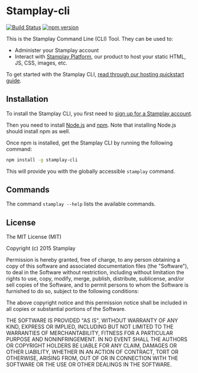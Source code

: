 # Stamplay-cli

[![Build Status](https://travis-ci.org/Stamplay/stamplay-cli.svg)](https://travis-ci.org/Stamplay/stamplay-cli)
[![npm version](https://badge.fury.io/js/stamplay-cli.svg)](http://badge.fury.io/js/stamplay-cli)

This is the Stamplay Command Line (CLI) Tool. They can be used to:

* Administer your Stamplay account
* Interact with [Stamplay Platform](https://editor.stamplay.com), our product to host your
static HTML, JS, CSS, images, etc.

To get started with the Stamplay CLI, [read through our hosting quickstart guide](https://stamplay.com/docs/hosting.html).

## Installation

To install the  Stamplay CLI, you first need to [sign up for a Stamplay account](https://editor.stamplay.com/login?action=register&utm_source=stamplay-cli&utm_content=readme&utm_medium=github).

Then you need to install [Node.js](http://nodejs.org/) and [npm](https://npmjs.org/). Note that
installing Node.js should install npm as well.

Once npm is installed, get the Stamplay CLI by running the following command:

```bash
npm install -g stamplay-cli
```

This will provide you with the globally accessible `stamplay` command.


## Commands

The command `stamplay --help` lists the available commands.

## License

The MIT License (MIT)

Copyright (c) 2015 Stamplay

Permission is hereby granted, free of charge, to any person obtaining a copy
of this software and associated documentation files (the "Software"), to deal
in the Software without restriction, including without limitation the rights
to use, copy, modify, merge, publish, distribute, sublicense, and/or sell
copies of the Software, and to permit persons to whom the Software is
furnished to do so, subject to the following conditions:

The above copyright notice and this permission notice shall be included in all
copies or substantial portions of the Software.

THE SOFTWARE IS PROVIDED "AS IS", WITHOUT WARRANTY OF ANY KIND, EXPRESS OR
IMPLIED, INCLUDING BUT NOT LIMITED TO THE WARRANTIES OF MERCHANTABILITY,
FITNESS FOR A PARTICULAR PURPOSE AND NONINFRINGEMENT. IN NO EVENT SHALL THE
AUTHORS OR COPYRIGHT HOLDERS BE LIABLE FOR ANY CLAIM, DAMAGES OR OTHER
LIABILITY, WHETHER IN AN ACTION OF CONTRACT, TORT OR OTHERWISE, ARISING FROM,
OUT OF OR IN CONNECTION WITH THE SOFTWARE OR THE USE OR OTHER DEALINGS IN THE
SOFTWARE.